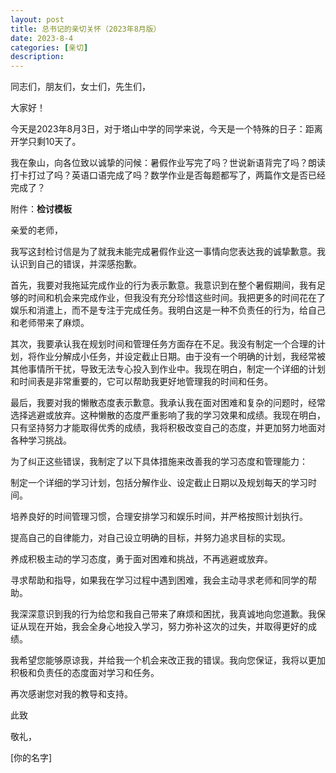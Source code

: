 ```yaml
---
layout: post
title: 总书记的亲切关怀（2023年8月版）
date: 2023-8-4
categories: [亲切]
description: 
---
```

同志们，朋友们，女士们，先生们，

大家好！

今天是2023年8月3日，对于塔山中学的同学来说，今天是一个特殊的日子：距离开学只剩10天了。

我在象山，向各位致以诚挚的问候：暑假作业写完了吗？世说新语背完了吗？朗读打卡打过了吗？英语口语完成了吗？数学作业是否每题都写了，两篇作文是否已经完成了？

附件：**检讨模板**

亲爱的老师，

我写这封检讨信是为了就我未能完成暑假作业这一事情向您表达我的诚挚歉意。我认识到自己的错误，并深感抱歉。

首先，我要对我拖延完成作业的行为表示歉意。我意识到在整个暑假期间，我有足够的时间和机会来完成作业，但我没有充分珍惜这些时间。我把更多的时间花在了娱乐和消遣上，而不是专注于完成任务。我明白这是一种不负责任的行为，给自己和老师带来了麻烦。

其次，我要承认我在规划时间和管理任务方面存在不足。我没有制定一个合理的计划，将作业分解成小任务，并设定截止日期。由于没有一个明确的计划，我经常被其他事情所干扰，导致无法专心投入到作业中。我现在明白，制定一个详细的计划和时间表是非常重要的，它可以帮助我更好地管理我的时间和任务。

最后，我要对我的懒散态度表示歉意。我承认我在面对困难和复杂的问题时，经常选择逃避或放弃。这种懒散的态度严重影响了我的学习效果和成绩。我现在明白，只有坚持努力才能取得优秀的成绩，我将积极改变自己的态度，并更加努力地面对各种学习挑战。

为了纠正这些错误，我制定了以下具体措施来改善我的学习态度和管理能力：

制定一个详细的学习计划，包括分解作业、设定截止日期以及规划每天的学习时间。

培养良好的时间管理习惯，合理安排学习和娱乐时间，并严格按照计划执行。

提高自己的自律能力，对自己设立明确的目标，并努力追求目标的实现。

养成积极主动的学习态度，勇于面对困难和挑战，不再逃避或放弃。

寻求帮助和指导，如果我在学习过程中遇到困难，我会主动寻求老师和同学的帮助。

我深深意识到我的行为给您和我自己带来了麻烦和困扰，我真诚地向您道歉。我保证从现在开始，我会全身心地投入学习，努力弥补这次的过失，并取得更好的成绩。

我希望您能够原谅我，并给我一个机会来改正我的错误。我向您保证，我将以更加积极和负责任的态度面对学习和任务。

再次感谢您对我的教导和支持。

此致

敬礼，

[你的名字]
